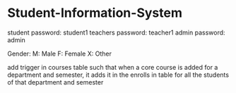 # Student-Information-System
student password: student1
teachers password: teacher1
admin password: admin

Gender:
M: Male
F: Female
X: Other

add trigger in courses table such that when a core course is added for a department and semester, it adds it in the enrolls in table for all the students of that department and semester 

